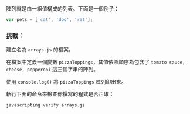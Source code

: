 陣列就是由一組值構成的列表。下面是一個例子：

```js
var pets = ['cat', 'dog', 'rat'];
```

### 挑戰：

建立名為 `arrays.js` 的檔案。

在檔案中定義一個變數 `pizzaToppings`，其值依照順序為包含了 `tomato sauce, cheese, pepperoni` 這三個字串的陣列。

使用 `console.log()` 將 `pizzaToppings` 陣列印出來。

執行下面的命令來檢查你撰寫的程式是否正確：

```bash
javascripting verify arrays.js
```
